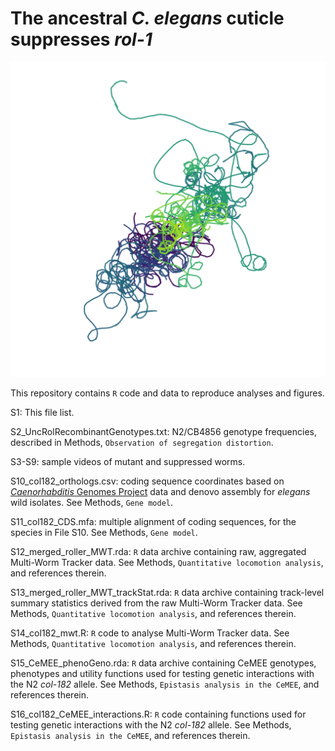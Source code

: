# The ancestral *C. elegans* cuticle suppresses *rol-1*

![rol-1 tracks](assets/BE8_longest_pretty.png?raw=true)

This repository contains `R` code and data to reproduce analyses and figures.

S1: This file list. 

S2_UncRolRecombinantGenotypes.txt: N2/CB4856 genotype frequencies, described in Methods, `Observation of segregation distortion`.

S3-S9: sample videos of mutant and suppressed worms.

S10_col182_orthologs.csv: coding sequence coordinates based on [*Caenorhabditis* Genomes Project](http://caenorhabditis.org/) data and denovo assembly for *elegans* wild isolates. See Methods, `Gene model`.

S11_col182_CDS.mfa: multiple alignment of coding sequences, for the species in File S10. See Methods, `Gene model`.

S12_merged_roller_MWT.rda: `R` data archive containing raw, aggregated Multi-Worm Tracker data. See Methods, `Quantitative locomotion analysis`, and references therein. 

S13_merged_roller_MWT_trackStat.rda: `R` data archive containing track-level summary statistics derived from the raw Multi-Worm Tracker data. See Methods, `Quantitative locomotion analysis`, and references therein. 

S14_col182_mwt.R: `R` code to analyse Multi-Worm Tracker data. See Methods, `Quantitative locomotion analysis`, and references therein. 

S15_CeMEE_phenoGeno.rda: `R` data archive containing CeMEE genotypes, phenotypes and utility functions used for testing genetic interactions with the N2 *col-182* allele. See Methods, `Epistasis analysis in the CeMEE`, and references therein.

S16_col182_CeMEE_interactions.R: `R` code containing functions used for testing genetic interactions with the N2 *col-182* allele. See Methods, `Epistasis analysis in the CeMEE`, and references therein.



